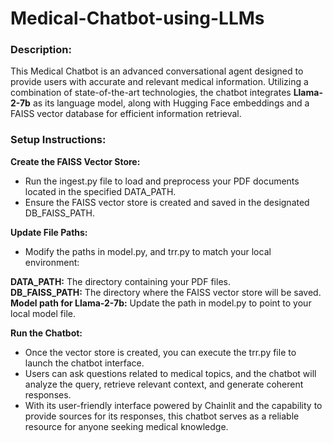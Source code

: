 # Medical-Chatbot-using-LLMs

### Description:

This Medical Chatbot is an advanced conversational agent designed to provide users with accurate and relevant medical information. Utilizing a combination of state-of-the-art technologies, the chatbot integrates **Llama-2-7b** as its language model, along with Hugging Face embeddings and a FAISS vector database for efficient information retrieval.

### Setup Instructions:

**Create the FAISS Vector Store:**

- Run the ingest.py file to load and preprocess your PDF documents located in the specified DATA_PATH.
- Ensure the FAISS vector store is created and saved in the designated DB_FAISS_PATH.

**Update File Paths:**

- Modify the paths in model.py, and trr.py to match your local environment:

**DATA_PATH:** The directory containing your PDF files. </br>
**DB_FAISS_PATH:** The directory where the FAISS vector store will be saved. </br>
**Model path for Llama-2-7b:** Update the path in model.py to point to your local model file.

**Run the Chatbot:**

- Once the vector store is created, you can execute the trr.py file to launch the chatbot interface.
- Users can ask questions related to medical topics, and the chatbot will analyze the query, retrieve relevant context, and generate coherent responses.
- With its user-friendly interface powered by Chainlit and the capability to provide sources for its responses, this chatbot serves as a reliable resource for anyone seeking medical knowledge.

